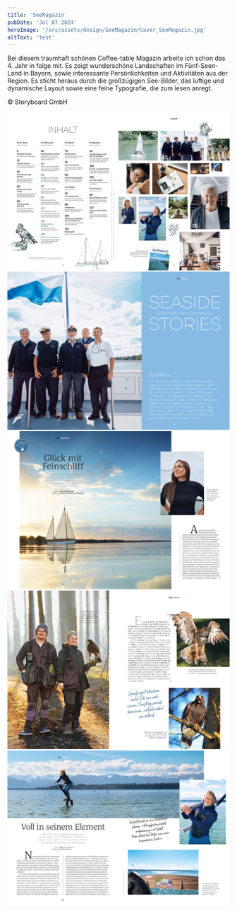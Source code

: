 ```yaml
---
title: 'SeeMagazin'
pubDate: 'Jul 07 2024'
heroImage: '/src/assets/design/SeeMagazin/Cover_SeeMagazin.jpg'
altText: 'test'
---
```


Bei diesem traumhaft schönen Coffee-table Magazin arbeite ich schon das 4. Jahr in folge mit. Es zeigt wunderschöne Landschaften im Fünf-Seen-Land in Bayern, sowie interessante Persönlichkeiten und Aktivitäten aus der Region. Es sticht heraus durch die großzügigen See-Bilder, das luftige und dynamische Layout sowie eine feine Typografie, die zum lesen anregt.

&#169; Storyboard GmbH

![SeeMagazin Layout](/src/assets/design/SeeMagazin/SeeMagazin_2024_04-05.jpg)
![SeeMagazin Layout](/src/assets/design/SeeMagazin/SeeMagazin_2024_12-13.jpg)
![SeeMagazin Layout](/src/assets/design/SeeMagazin/SeeMagazin_2024_38-39.jpg)
![SeeMagazin Layout](/src/assets/design/SeeMagazin/SeeMagazin_2024_62-63.jpg)
![SeeMagazin Layout](/src/assets/design/SeeMagazin/SeeMagazin_2024_86-87.jpg)